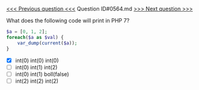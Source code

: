 [<<< Previous question <<<](0563.md)  Question ID#0564.md  [>>> Next question >>>](0565.md) 

What does the following code will print in PHP 7?

```php
$a = [0, 1, 2];
foreach($a as $val) {
    var_dump(current($a));
}
```

- [x] int(0) int(0) int(0)
- [ ] int(0) int(1) int(2)
- [ ] int(0) int(1) boll(false)
- [ ] int(2) int(2) int(2)

